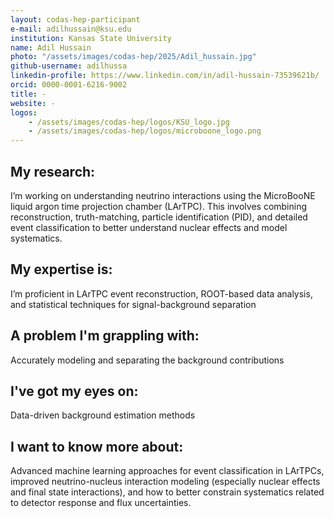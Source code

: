 ```yaml
---
layout: codas-hep-participant
e-mail: adilhussain@ksu.edu
institution: Kansas State University
name: Adil Hussain
photo: "/assets/images/codas-hep/2025/Adil_hussain.jpg"
github-username: adilhussa
linkedin-profile: https://www.linkedin.com/in/adil-hussain-73539621b/
orcid: 0000-0001-6216-9002
title: -
website: -
logos:
    - /assets/images/codas-hep/logos/KSU_logo.jpg
    - /assets/images/codas-hep/logos/microboone_logo.png
---
```

## My research:
I’m working on understanding neutrino interactions using the MicroBooNE liquid argon time projection chamber (LArTPC). This involves combining reconstruction, truth-matching, particle identification (PID), and detailed event classification to better understand nuclear effects and model systematics.

## My expertise is:
I’m proficient in LArTPC event reconstruction, ROOT-based data analysis, and statistical techniques for signal-background separation

## A problem I'm grappling with:
Accurately modeling and separating the background contributions

## I've got my eyes on:
Data-driven background estimation methods

## I want to know more about:
Advanced machine learning approaches for event classification in LArTPCs, improved neutrino-nucleus interaction modeling (especially nuclear effects and final state interactions), and how to better constrain systematics related to detector response and flux uncertainties.
